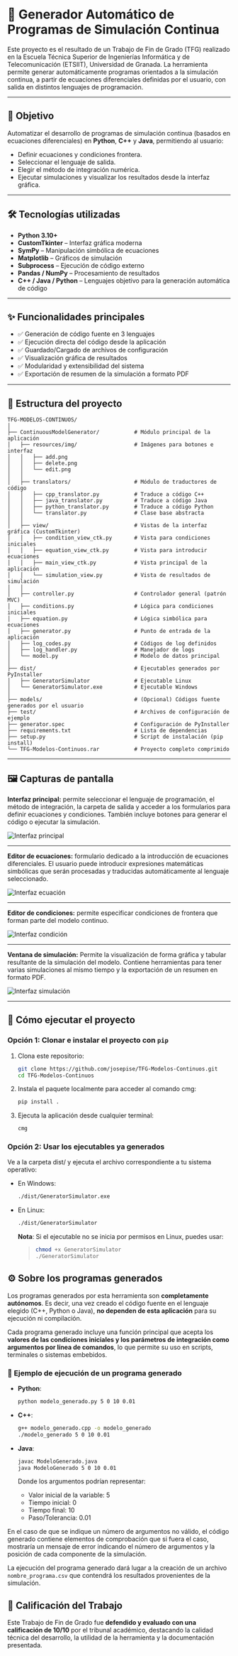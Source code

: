 # 🧪 Generador Automático de Programas de Simulación Continua

Este proyecto es el resultado de un Trabajo de Fin de Grado (TFG) realizado en la Escuela Técnica Superior de Ingenierías Informática y de Telecomunicación (ETSIIT), Universidad de Granada. La herramienta permite generar automáticamente programas orientados a la simulación continua, a partir de ecuaciones diferenciales definidas por el usuario, con salida en distintos lenguajes de programación.

---

## 🎯 Objetivo

Automatizar el desarrollo de programas de simulación continua (basados en ecuaciones diferenciales) en **Python**, **C++** y **Java**, permitiendo al usuario:

- Definir ecuaciones y condiciones frontera.
- Seleccionar el lenguaje de salida.
- Elegir el método de integración numérica.
- Ejecutar simulaciones y visualizar los resultados desde la interfaz gráfica.

---

## 🛠️ Tecnologías utilizadas

- **Python 3.10+**
- **CustomTkinter** – Interfaz gráfica moderna
- **SymPy** – Manipulación simbólica de ecuaciones
- **Matplotlib** – Gráficos de simulación
- **Subprocess** – Ejecución de código externo
- **Pandas / NumPy** – Procesamiento de resultados
- **C++ / Java / Python** – Lenguajes objetivo para la generación automática de código

---

## ✨ Funcionalidades principales

- ✅ Generación de código fuente en 3 lenguajes
- ✅ Ejecución directa del código desde la aplicación
- ✅ Guardado/Cargado de archivos de configuración
- ✅ Visualización gráfica de resultados
- ✅ Modularidad y extensibilidad del sistema
- ✅ Exportación de resumen de la simulación a formato PDF

---

## 📁 Estructura del proyecto

```plaintext
TFG-MODELOS-CONTINUOS/
│
├── ContinuousModelGenerator/           # Módulo principal de la aplicación
│   ├── resources/img/                  # Imágenes para botones e interfaz 
│   │   ├── add.png
│   │   ├── delete.png
│   │   └── edit.png
│   │
│   ├── translators/                    # Módulo de traductores de código
│   │   ├── cpp_translator.py           # Traduce a código C++
│   │   ├── java_translator.py          # Traduce a código Java
│   │   ├── python_translator.py        # Traduce a código Python
│   │   └── translator.py               # Clase base abstracta
│   │
│   ├── view/                           # Vistas de la interfaz gráfica (CustomTkinter)
│   │   ├── condition_view_ctk.py       # Vista para condiciones iniciales
│   │   ├── equation_view_ctk.py        # Vista para introducir ecuaciones
│   │   ├── main_view_ctk.py            # Vista principal de la aplicación
│   │   └── simulation_view.py          # Vista de resultados de simulación
│   │
│   ├── controller.py                   # Controlador general (patrón MVC)
│   ├── conditions.py                   # Lógica para condiciones iniciales
│   ├── equation.py                     # Lógica simbólica para ecuaciones
│   ├── generator.py                    # Punto de entrada de la aplicación
│   ├── log_codes.py                    # Códigos de log definidos
│   ├── log_handler.py                  # Manejador de logs
│   └── model.py                        # Modelo de datos principal
│
├── dist/                               # Ejecutables generados por PyInstaller
│   ├── GeneratorSimulator              # Ejecutable Linux
│   └── GeneratorSimulator.exe          # Ejecutable Windows
│
├── models/                             # (Opcional) Códigos fuente generados por el usuario
├── test/                               # Archivos de configuración de ejemplo
├── generator.spec                      # Configuración de PyInstaller
├── requirements.txt                    # Lista de dependencias
├── setup.py                            # Script de instalación (pip install)
└── TFG-Modelos-Continuos.rar           # Proyecto completo comprimido
```
---

## 🖼️ Capturas de pantalla

**Interfaz principal:** permite seleccionar el lenguaje de programación, el método de integración, la carpeta de salida y acceder a los formularios para definir ecuaciones y condiciones. También incluye botones para generar el código o ejecutar la simulación.

![Interfaz principal](img/pantalla_principal.png)

---
**Editor de ecuaciones:** formulario dedicado a la introducción de ecuaciones diferenciales. El usuario puede introducir expresiones matemáticas simbólicas que serán procesadas y traducidas automáticamente al lenguaje seleccionado.

![Interfaz ecuación](img/pantalla_ecuacion.png)

---
**Editor de condiciones:** permite especificar condiciones de frontera que forman parte del modelo continuo.

![Interfaz condición](img/pantalla_condicion.png)

---
**Ventana de simulación:** Permite la visualización de forma gráfica y tabular resultante de la simulación del modelo. Contiene herramientas para tener varias simulaciones al mismo tiempo y la exportación de un resumen en formato PDF.

![Interfaz simulación](img/pantalla_simulación.png)

---

## 🚀 Cómo ejecutar el proyecto

### Opción 1: Clonar e instalar el proyecto con `pip`

1. Clona este repositorio:
   ```bash
   git clone https://github.com/josepise/TFG-Modelos-Continuos.git
   cd TFG-Modelos-Continuos
2. Instala el paquete localmente para acceder al comando cmg:
    ```bash
    pip install .
3. Ejecuta la aplicación desde cualquier terminal:
    ```bash
    cmg
### Opción 2: Usar los ejecutables ya generados
Ve a la carpeta dist/ y ejecuta el archivo correspondiente a tu sistema operativo:

- En Windows:
    ```bash
    ./dist/GeneratorSimulator.exe
- En Linux:
    ```bash
    ./dist/GeneratorSimulator
    ```
     **Nota**: Si el ejecutable no se inicia por permisos en Linux, puedes usar:
    >
    > ```bash
    > chmod +x GeneratorSimulator
    > ./GeneratorSimulator
    > ```

## ⚙️ Sobre los programas generados

Los programas generados por esta herramienta son **completamente autónomos**. Es decir, una vez creado el código fuente en el lenguaje elegido (C++, Python o Java), **no dependen de esta aplicación** para su ejecución ni compilación.

Cada programa generado incluye una función principal que acepta los **valores de las condiciones iniciales y los parámetros de integración como argumentos por línea de comandos**, lo que permite su uso en scripts, terminales o sistemas embebidos.

### 🧪 Ejemplo de ejecución de un programa generado

- **Python**:
  ```bash
  python modelo_generado.py 5 0 10 0.01
  ```
- **C++**:
    ```bash
    g++ modelo_generado.cpp -o modelo_generado
    ./modelo_generado 5 0 10 0.01
    ```
- **Java**:
    ```bash
    javac ModeloGenerado.java
    java ModeloGenerado 5 0 10 0.01 
    ```
  Donde los argumentos podrían representar:

    - Valor inicial de la variable: 5
    - Tiempo inicial: 0
    - Tiempo final: 10
    - Paso/Tolerancia: 0.01

En el caso de que se indique un número de argumentos no válido, el código generado contiene elementos de comprobación que si fuera el caso, mostraría un mensaje de error indicando el número de argumentos y la posición de cada componente de la simulación.

La ejecución del programa generado dará lugar a la creación de un archivo `nombre_programa.csv` que contendrá los resultados provenientes de la simulación.

## 🏅 Calificación del Trabajo

Este Trabajo de Fin de Grado fue **defendido y evaluado con una calificación de 10/10** por el tribunal académico, destacando la calidad técnica del desarrollo, la utilidad de la herramienta y la documentación presentada.

